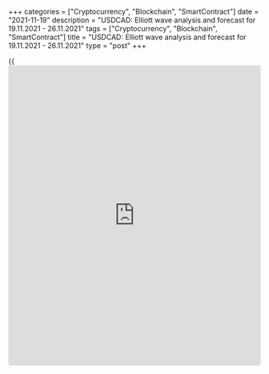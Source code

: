 +++
categories = ["Cryptocurrency", "Blockchain", "SmartContract"]
date = "2021-11-19"
description = "USDCAD: Elliott wave analysis and forecast for 19.11.2021 - 26.11.2021"
tags = ["Cryptocurrency", "Blockchain", "SmartContract"]
title = "USDCAD: Elliott wave analysis and forecast for 19.11.2021 - 26.11.2021"
type = "post"
+++

{{<iframe id="large-banner" src="https://www.bounty.group/#slide=8.0" width="100%" height="600" scrolling="no" style="border: 0px solid rgb(216, 221, 230); border-radius: 3px;">}}

2021-11-19

2021-11-19

USDCAD: Elliott wave analysis and forecast for 19.11.2021 –
26.11.2021Alex Geuta

 **Main scenario:** consider long positions from corrections above the
level of 1.2489 with a target of 1.2773 – 1.2892.

 **Alternative scenario:** breakout and consolidation below the level of
1.2489 will allow the pair to continue declining to the levels of 1.2285
– 1.2150.

 **Analysis:** a descending correction appears to have formed as the
fourth wave 4 of larger degree on the [daily](https://www.fintecher.org/2020/03/03/forex-trading-daily-strategy/) chart, with wave (С) of 4
completed and an ascending wave 5 unfolding inside. H4 chart: wave 1 of
(1) of 5 is formed, and a downward correction is completed as wave 2 of
(1) of 5. Apparently, the third wave 3 of (1) started developing on the
H1 chart, with the first counter-trend wave of smaller degree i of 3
still forming inside. If the presumption is correct, the pair will
continue to rise to the levels of 1.2773 – 1.2892. The level of 1.2489
is critical in this scenario as its breakout will enable the pair to
continue declining to the levels of 1.2285 – 1.2150.

* * *

* * *

## Price chart of USDCAD in real time mode

The content of this article reflects the author’s opinion and does not
necessarily reflect the official position of LiteForex. The material
published on this page is provided for informational purposes only and
should not be considered as the provision of investment advice for the
purposes of Directive 2004/39/EC.

Rate this article:

{{value}}

( {{count}} {{title}} )